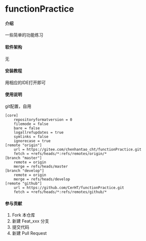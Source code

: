 # functionPractice

#### 介绍
一些简单的功能练习

#### 软件架构
无


#### 安装教程
用相应的IDE打开即可

#### 使用说明
git配置，自用
```$xslt
[core]
	repositoryformatversion = 0
	filemode = false
	bare = false
	logallrefupdates = true
	symlinks = false
	ignorecase = true
[remote "origin"]
	url = https://gitee.com/chenhantao_cht/functionPractice.git
	fetch = +refs/heads/*:refs/remotes/origin/*
[branch "master"]
	remote = origin
	merge = refs/heads/master
[branch "develop"]
	remote = origin
	merge = refs/heads/develop
[remote "github"]
	url = https://github.com/CerHT/functionPractice.git
	fetch = +refs/heads/*:refs/remotes/github/*
```

#### 参与贡献

1. Fork 本仓库
2. 新建 Feat_xxx 分支
3. 提交代码
4. 新建 Pull Request

